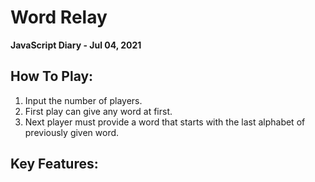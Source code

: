 # Word Relay
**JavaScript Diary - Jul 04, 2021**

## How To Play:

  1. Input the number of players.
  2. First play can give any word at first.
  3. Next player must provide a word that starts with the last alphabet of previously given word.

## Key Features:


